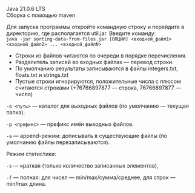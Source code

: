 Java 21.0.6 LTS  
Сборка с помощью maven
  
Для запуска программы откройте командную строку и перейдите в директорию, где располагается util.jar. Введите команду:  
`java -jar sorting-data-from-files.jar [ОПЦИИ] <входной_файл1> <входной_файл2> ... <входной_файлN>`  
  
* Строки из файлов читаются по очереди в порядке перечисления.
* Разделитель записей во входных файлах — перевод строки.
* По умолчанию результаты записываются в файлы integers.txt, floats.txt и strings.txt
* Пустые строки игнорируются, положительные числа с плюсом считаются строками (+76766897877 — строка, 76766897877 — число)

`-o <путь>` — каталог для выходных файлов
(по умолчанию — текущая папка).

`-p <префикс>` — префикс имён выходных файлов.

`-a` — append-режим: дописывать в существующие файлы
(по умолчанию файлы перезаписываются).

Режим статистики:

`-s` — краткая (только количество записанных элементов),

`-f` — полная: для чисел — min/max/сумма/среднее, для строк — min/max длина.
